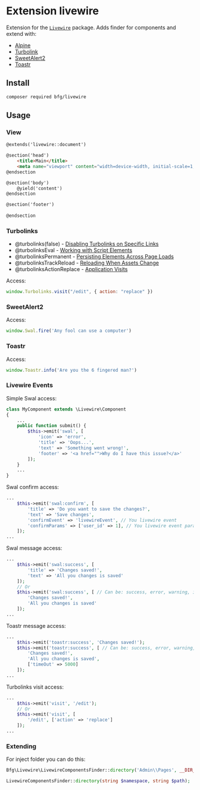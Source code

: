 # Extension livewire

Extension for the [`Livewire`](https://laravel-livewire.com/) package. 
Adds finder for components and extend with: 
* [Alpine](https://alpinejs.dev/) 
* [Turbolink](https://github.com/turbolinks/turbolinks)
* [SweetAlert2](https://sweetalert2.github.io/)
* [Toastr](https://github.com/CodeSeven/toastr)

## Install
```bash
composer required bfg/livewire
```

## Usage

### View
```html
@extends('livewire::document')

@section('head')
    <title>Main</title>
    <meta name="viewport" content="width=device-width, initial-scale=1, shrink-to-fit=no"/>
@endsection

@section('body')
    @yield('content')
@endsection

@section('footer')
    
@endsection
```

### Turbolinks

* @turbolinks(false) - [Disabling Turbolinks on Specific Links](https://github.com/turbolinks/turbolinks#disabling-turbolinks-on-specific-links)
* @turbolinksEval - [Working with Script Elements](https://github.com/turbolinks/turbolinks#working-with-script-elements)
* @turbolinksPermanent - [Persisting Elements Across Page Loads](https://github.com/turbolinks/turbolinks#persisting-elements-across-page-loads)
* @turbolinksTrackReload - [Reloading When Assets Change](https://github.com/turbolinks/turbolinks#reloading-when-assets-change)
* @turbolinksActionReplace - [Application Visits](https://github.com/turbolinks/turbolinks#application-visits)

Access:
```javascript
window.Turbolinks.visit("/edit", { action: "replace" })
```

### SweetAlert2
Access:
```javascript
window.Swal.fire('Any fool can use a computer')
```
### Toastr
Access:
```javascript
window.Toastr.info('Are you the 6 fingered man?')
```

### Livewire Events
Simple Swal access:
```php
class MyComponent extends \Livewire\Component
{
    ...
    public function submit() {
        $this->emit('swal', [
            'icon' => 'error',
            'title' => 'Oops...',
            'text' => 'Something went wrong!',
            'footer' => '<a href="">Why do I have this issue?</a>'
        ]);
    }
    ...
}
```
Swal confirm access:
```php
...
    $this->emit('swal:confirm', [
        'title' => 'Do you want to save the changes?',
        'text' => 'Save changes',
        'confirmEvent' => 'livewireEvent', // You livewire event
        'confirmParams' => ['user_id' => 1], // You livewire event parameters
    ]);
...
```
Swal message access:
```php
...
    $this->emit('swal:success', [
        'title' => 'Changes saved!',
        'text' => 'All you changes is saved'
    ]);
    // Or
    $this->emit('swal:success', [ // Can be: success, error, warning, info 
        'Changes saved!', 
        'All you changes is saved'
    ]);
...
```
Toastr message access:
```php
...
    $this->emit('toastr:success', 'Changes saved!');
    $this->emit('toastr:success', [ // Can be: success, error, warning, info 
        'Changes saved!', 
        'All you changes is saved',
        ['timeOut' => 5000]
    ]);
...
```
Turbolinks visit access:
```php
...
    $this->emit('visit', '/edit');
    // Or
    $this->emit('visit', [
        '/edit', ['action' => 'replace']
    ]);
...
```

### Extending

For inject folder you can do this:
```php
Bfg\Livewire\LivewireComponentsFinder::directory('Admin\\Pages', __DIR__.'/../Pages');
```
```php
LivewireComponentsFinder::directory(string $namespace, string $path);
```
